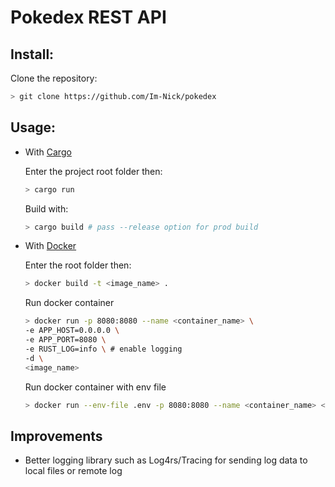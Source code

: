 # Pokedex REST API

## Install:

Clone the repository:

```bash
> git clone https://github.com/Im-Nick/pokedex 
```

## Usage:

- With [Cargo](https://doc.rust-lang.org/cargo/getting-started/installation.html)
    
    Enter the project root folder then: 
    
    ```bash
    > cargo run
    ```
    
    Build with:
    
    ```bash
    > cargo build # pass --release option for prod build
    ```
    
- With [Docker](https://www.docker.com)
    
    Enter the root folder then:
    
    ```bash
    > docker build -t <image_name> .
    ```
    
    Run docker container
    
    ```bash
    > docker run -p 8080:8080 --name <container_name> \
    -e APP_HOST=0.0.0.0 \
    -e APP_PORT=8080 \
    -e RUST_LOG=info \ # enable logging
    -d \
    <image_name>
    ```
    
    Run docker container with env file
    
    ```bash
    > docker run --env-file .env -p 8080:8080 --name <container_name> <image_name>
    ```
    

## Improvements

- Better logging library such as Log4rs/Tracing for sending log data to local files or remote log